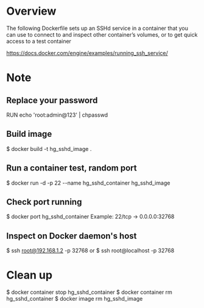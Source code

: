# Overview

The following Dockerfile sets up an SSHd service in a container that you can use to connect to and inspect other container’s volumes, or to get quick access to a test container

https://docs.docker.com/engine/examples/running_ssh_service/

# Note

## Replace your password
RUN echo 'root:admin@123' | chpasswd


## Build image
$ docker build -t hg_sshd_image .

## Run a container test, random port
$ docker run -d -p 22 --name hg_sshd_container hg_sshd_image

## Check port running
$ docker port hg_sshd_container
Example: 22/tcp -> 0.0.0.0:32768


## Inspect on Docker daemon's host
$ ssh root@192.168.1.2 -p 32768
or $ ssh root@localhost -p 32768


# Clean up
$ docker container stop hg_sshd_container
$ docker container rm hg_sshd_container
$ docker image rm hg_sshd_image